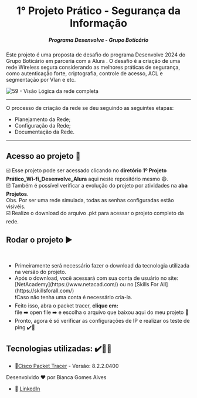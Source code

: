 <h1 align="center">1° Projeto Prático - Segurança da Informação</h1>
<h5 align="center">Programa Desenvolve - Grupo Boticário</h5>

<p>
Este projeto é uma proposta de desafio do programa Desenvolve 2024 do Grupo Boticário em parceria com a Alura . 
O desafio é a criação de uma rede Wireless segura considerando as melhores práticas de segurança, como autenticação forte, criptografia, controle de acesso, ACL e segmentação por Vlan e etc.</br>
</p>


![59 - Visão Lógica da rede completa](https://github.com/biancagomesalves/projeto_rede_wireless_segura/assets/81443381/d3535a76-a7cf-4c4e-9c89-ed871dc2455d) 

---
<span>O processo de criação da rede se deu seguindo as seguintes etapas: </span>
<ul>
 <li> Planejamento da Rede;</li>
 <li> Configuração da Rede;</li>
 <li> Documentação da Rede.</li>
</ul>

---
## Acesso ao projeto 📂
<p>
 ☑️ Esse projeto pode ser acessado clicando no <b>diretório 1º Projeto Prático_Wi-fi_Desenvolve_Alura</b> aqui neste repositório mesmo 😄.</br>
 ☑️ Também é possível verificar a evolução do projeto por atividades na <b>aba Projetos</b>. </br>
 Obs. Por ser uma rede simulada, todas as senhas configuradas estão visivéis.  </br>
 ☑️ Realize o download do arquivo .pkt para acessar o projeto completo da rede</b>. </br>
 
</p> 

## Rodar o projeto ▶️
</br>
<ul>
  <li> Primeiramente será necessário fazer o download da tecnologia utilizada na versão do projeto. </li>
  <li> Após o download, você acessará com sua conta de usuário no site: [NetAcademy](https://www.netacad.com/) ou no [Skills For All](https://skillsforall.com/) </li>❗Caso não tenha uma conta é necessário cria-la. 
  <li> Feito isso, abra o packet tracer, <b>clique em:</br>
  </b> file ➡️ open file ➡️ e escolha o arquivo que baixou aqui do meu projeto</b> 🙂 </li>
  <li> Pronto, agora é só verificar as configurações de IP e realizar os teste de ping ✔️💯</li>
</ul>

## Tecnologias utilizadas:  ✔️👨‍💻

- 🔗[Cisco Packet Tracer](https://www.netacad.com/courses/packet-tracer) - Versão: 8.2.2.0400


Desenvolvido ❤️ por Bianca Gomes Alves 
- 🔗 [LinkedIn](https://www.linkedin.com/in/bianca-gomes-alves)
